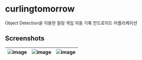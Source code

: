 # curlingtomorrow
Object Detection을 이용한 컬링 게임 자동 기록 안드로이드 어플리케이션

## Screenshots
![image](https://user-images.githubusercontent.com/39221443/175484577-459f9442-6df1-42ac-873c-a9f055c27dca.png)|![image](https://user-images.githubusercontent.com/39221443/175484651-ac3a00ab-56f7-4028-8eea-a483c31700f8.png)|![image](https://user-images.githubusercontent.com/39221443/175484677-6b04263c-c891-49ca-ab29-bda737b6a039.png)
|--|--|--|
